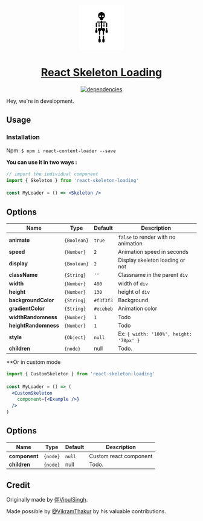 <!-- Logo -->
<p align="center">
  <a href="#">
    <img height="120" width="120" background="#fff" src="./docs/logoo.svg">
  </a>
</p>

<!-- Name -->
<h1 align="center">
  <a href="#">React Skeleton Loading</a>
</h1>

<!-- Badges -->
<p align="center">
<a href="#">
  <img alt="dependencies" src="https://img.shields.io/badge/dependencies-0-brightgreen.svg" />
</a>

</p>

Hey, we're in development.
## Usage

### Installation

Npm: `$ npm i react-content-loader --save`

**You can use it in two ways :**

```jsx
// import the individual component
import { Skeleton } from 'react-skeleton-loading'

const MyLoader = () => <Skeleton />
```

## Options

| Name                    | Type        | Default          | Description                                                |
| ----------------------- | ----------- | ---------------- | ---------------------------------------------------------- |
| **animate**             | `{Boolean}` | `true`           | `false` to render with no animation                        |
| **speed**               | `{Number}`  | `2`              | Animation speed in seconds                                 |
| **display**               | `{Boolean}`  | `2`              | Display skeleton loading or not                                 |
| **className**           | `{String}`  | `''`             | Classname in the parent `div`                                  |
| **width**               | `{Number}`  | `400`            | width of `div`                                |
| **height**              | `{Number}`  | `130`            | height of `div`                                 |
| **backgroundColor**        | `{String}`  | `#f3f3f3`        | Background                                                 |
| **gradientColor**      | `{String}`  | `#ecebeb`        | Animation color                                            |
| **widthRandomness**      | `{Number}`  | `1`              | Todo           |
| **heightRandomness**    | `{Number}`  | `1`              | Todo            |
| **style**               | `{Object}`  | `null`           | Ex: `{ width: '100%', height: '70px' }`                                |
| **children**           | `{node}`  | null | Todo. |


**Or in custom mode

```jsx
import { CustomSkeleton } from 'react-skeleton-loading'

const MyLoader = () => (
  <CustomSkeleton
    component={<Example />}
  />
)
```

## Options


| Name                    | Type        | Default          | Description                                                |
| ----------------------- | ----------- | ---------------- | ---------------------------------------------------------- |
| **component**               | `{node}`  | `null`           | Custom react component                          |
| **children**           | `{node}`  | null | Todo. |


## Credit

Originally made by [@VipulSingh][2].

Made possible by [@VikramThakur][3] by his valuable contributions.

[1]: https://github.com/vipul-21/react-skeleton-loading
[2]: https://github.com/vipul-21
[3]: https://github.com/rhydvik
